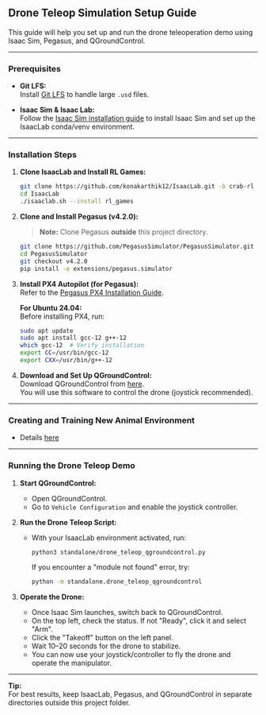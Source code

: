 ## Drone Teleop Simulation Setup Guide

This guide will help you set up and run the drone teleoperation demo using Isaac Sim, Pegasus, and QGroundControl.

---

### Prerequisites

- **Git LFS:**  
  Install [Git LFS](https://git-lfs.com/) to handle large `.usd` files.

- **Isaac Sim & Isaac Lab:**  
  Follow the [Isaac Sim installation guide](https://isaac-sim.github.io/IsaacLab/v1.4.0/source/setup/installation/pip_installation.html#installing-isaac-sim) to install Isaac Sim and set up the IsaacLab conda/venv environment.

---

### Installation Steps

1. **Clone IsaacLab and Install RL Games:**
    ```bash
    git clone https://github.com/konakarthik12/IsaacLab.git -b crab-rl
    cd IsaacLab
    ./isaaclab.sh --install rl_games
    ```

2. **Clone and Install Pegasus (v4.2.0):**
    > **Note:** Clone Pegasus **outside** this project directory.
    ```bash
    git clone https://github.com/PegasusSimulator/PegasusSimulator.git
    cd PegasusSimulator
    git checkout v4.2.0
    pip install -e extensions/pegasus.simulator
    ```

3. **Install PX4 Autopilot (for Pegasus):**  
   Refer to the [Pegasus PX4 Installation Guide](https://pegasussimulator.github.io/PegasusSimulator/source/setup/installation.html#installing-px4-autopilot).

   **For Ubuntu 24.04:**  
   Before installing PX4, run:
    ```bash
    sudo apt update
    sudo apt install gcc-12 g++-12
    which gcc-12  # Verify installation
    export CC=/usr/bin/gcc-12
    export CXX=/usr/bin/g++-12
    ```

4. **Download and Set Up QGroundControl:**  
   Download QGroundControl from [here](https://docs.qgroundcontrol.com/master/en/qgc-user-guide/getting_started/download_and_install.html).  
   You will use this software to control the drone (joystick recommended).

---

### Creating and Training New Animal Environment
* Details [here](docs/training_rl.md)

---

### Running the Drone Teleop Demo

1. **Start QGroundControl:**
    - Open QGroundControl.
    - Go to `Vehicle Configuration` and enable the joystick controller.

2. **Run the Drone Teleop Script:**
    - With your IsaacLab environment activated, run:
      ```bash
      python3 standalone/drone_teleop_qgroundcontrol.py
      ```
      If you encounter a "module not found" error, try:
      ```bash
      python -m standalone.drone_teleop_qgroundcontrol
      ```

3. **Operate the Drone:**
    - Once Isaac Sim launches, switch back to QGroundControl.
    - On the top left, check the status. If not "Ready", click it and select "Arm".
    - Click the "Takeoff" button on the left panel.
    - Wait 10–20 seconds for the drone to stabilize.
    - You can now use your joystick/controller to fly the drone and operate the manipulator.

---

**Tip:**  
For best results, keep IsaacLab, Pegasus, and QGroundControl in separate directories outside this project folder.